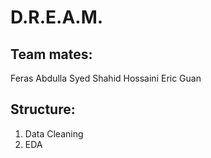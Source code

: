 # D.R.E.A.M.

## Team mates:
Feras Abdulla
Syed Shahid Hossaini
Eric Guan

## Structure:
1. Data Cleaning
2. EDA

